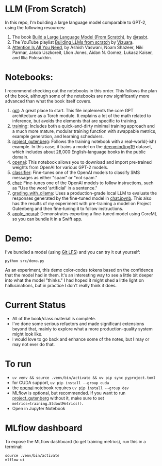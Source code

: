 # LLM (From Scratch)

In this repo, I'm building a large language model comparable to GPT-2, using the following resources:
1. The book [Build a Large Language Model (From Scratch)](https://www.manning.com/books/build-a-large-language-model-from-scratch), by [@rasbt](https://github.com/rasbt).
2. The YouTube playlist [Building LLMs from scratch](https://www.youtube.com/playlist?list=PLPTV0NXA_ZSgsLAr8YCgCwhPIJNNtexWu) by [Vizuara](https://www.youtube.com/@vizuara).
3. [Attention Is All You Need](https://arxiv.org/abs/1706.03762), by Ashish Vaswani, Noam Shazeer, Niki Parmar, Jakob Uszkoreit, Llion Jones, Aidan N. Gomez, Lukasz Kaiser, and Illia Polosukhin.

# Notebooks:

I recommend checking out the notebooks in this order. This follows the plan of the book, although some of the notebooks are now significantly more advanced than what the book itself covers.

1. [gpt](./notebooks/gpt.ipynb): A great place to start. This file implements the core GPT architecture as a Torch module. It explains a lot of the math related to inference, but avoids the elements that are specific to training.
2. [training](./notebooks/gpt.ipynb): Includes both a quick-and-dirty minimal training approach and a much more mature, modular training function with swappable metrics, example generation, and learning schedulers.
3. [project_gutenberg](./notebooks/project_gutenberg.ipynb): Follows the training notebook with a real-world(-ish) example. In this case, it trains a model on the [deepmind/pg19](https://huggingface.co/datasets/deepmind/pg19) dataset, which includes about 28,000 English-language books in the public domain.
4. [openai](./notebooks/openai.ipynb): This notebook allows you to download and import pre-trained weights from OpenAI for various GPT-2 models.
5. [classifier](./notebooks/classifier.ipynb): Fine-tunes one of the OpenAI models to classify SMS messages as either "spam" or "not spam."
6. [chat](./notebooks/chat.ipynb): Fine-tunes one of the OpenAI models to follow instructions, such as "Use the word 'artificial' in a sentence."
7. [grading_with_ollama](./notebooks/grading_with_ollama.ipynb): Uses a production-grade local LLM to evaluate the responses generated by the fine-tuned model in [chat.ipynb](./chat.ipynb). This also has the results of my experiment with pre-training a model on Project Gutenberg and then fine-tuning it to follow instructions.
8. [apple_neural](./notebooks/apple_neural.ipynb): Demonstrates exporting a fine-tuned model using CoreML so you can bundle it in a Swift app.

# Demo:

I've bundled a model (using [Git LFS](https://docs.github.com/en/repositories/working-with-files/managing-large-files/about-git-large-file-storage)) and you can try it out yourself:

```
python src/demo.py
```

As an experiment, this demo color-codes tokens based on the confidence that the model had in them. It's an interesting
way to see a little bit deeper into what the model "thinks." I had hoped it might shed a little light on hallucinations,
but in practice I don't really think it does.

# Current Status

- All of the book/class material is complete.
- I've done some serious refactors and made significant extensions beyond that, mainly to explore what a more production-quality system might look like.
- I would love to go back and enhance some of the notes, but I may or may not ever do that.

# To run

- `uv venv && source .venv/bin/activate && uv pip sync pyproject.toml`
- for CUDA support, `uv pip install --group cuda`
- the [openai](./notebooks/openai.ipynb) notebook requires `uv pip install --group dev`
- MLflow is optional, but recommended. If you want to run [project_gutenberg](./notebooks/project_gutenberg.ipynb) without it, make sure to set `metrics=training.StdoutMetrics()`.
- Open in Jupyter Notebook

# MLflow dashboard

To expose the MLflow dashboard (to get training metrics), run this in a terminal:

```
source .venv/bin/activate
mlflow ui
```
